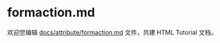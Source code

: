 formaction.md
===

欢迎您编辑 <a target="__blank" href="https://github.com/jaywcjlove/html-tutorial/blob/main/docs/attribute/formaction.md">docs/attribute/formaction.md</a> 文件，共建 HTML Tutorial 文档。